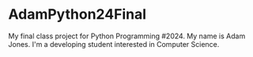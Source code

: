 # AdamPython24Final
My final class project for Python Programming #2024.
My name is Adam Jones.
I'm a developing student interested in Computer Science. 
